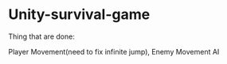 # Unity-survival-game


Thing that are done:

Player Movement(need to fix infinite jump),
Enemy Movement AI
